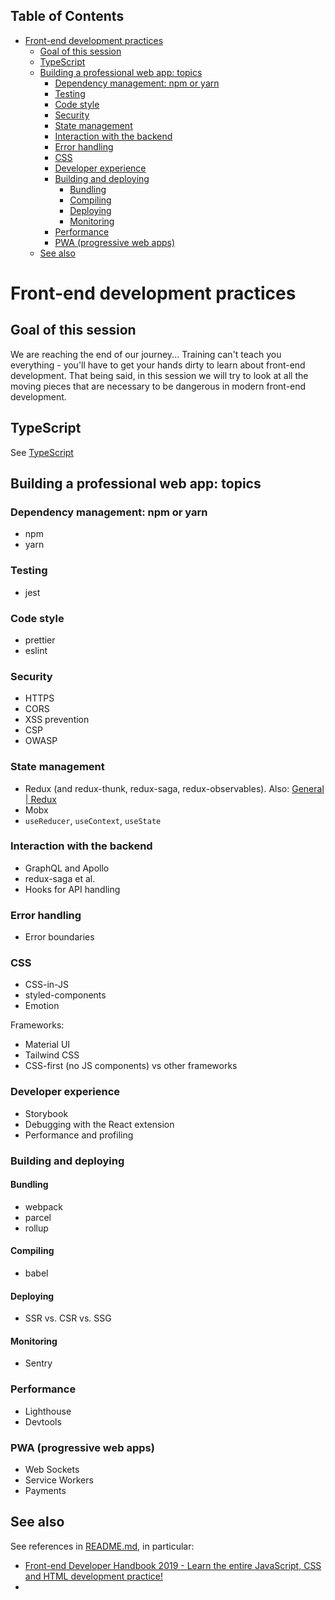<!-- START doctoc generated TOC please keep comment here to allow auto update -->
<!-- DON'T EDIT THIS SECTION, INSTEAD RE-RUN doctoc TO UPDATE -->
## Table of Contents

- [Front-end development practices](#front-end-development-practices)
  - [Goal of this session](#goal-of-this-session)
  - [TypeScript](#typescript)
  - [Building a professional web app: topics](#building-a-professional-web-app-topics)
    - [Dependency management: npm or yarn](#dependency-management-npm-or-yarn)
    - [Testing](#testing)
    - [Code style](#code-style)
    - [Security](#security)
    - [State management](#state-management)
    - [Interaction with the backend](#interaction-with-the-backend)
    - [Error handling](#error-handling)
    - [CSS](#css)
    - [Developer experience](#developer-experience)
    - [Building and deploying](#building-and-deploying)
      - [Bundling](#bundling)
      - [Compiling](#compiling)
      - [Deploying](#deploying)
      - [Monitoring](#monitoring)
    - [Performance](#performance)
    - [PWA (progressive web apps)](#pwa-progressive-web-apps)
  - [See also](#see-also)

<!-- END doctoc generated TOC please keep comment here to allow auto update -->

# Front-end development practices

## Goal of this session

We are reaching the end of our journey... Training can't teach you everything - you'll have to get your hands dirty to learn about front-end development. That being said, in this session we will try to look at all the moving pieces that are necessary to be dangerous in modern front-end development.

## TypeScript

See [TypeScript](./03-typescript.md)

## Building a professional web app: topics

### Dependency management: npm or yarn

- npm
- yarn

### Testing

- jest

### Code style

- prettier
- eslint

### Security

- HTTPS
- CORS
- XSS prevention
- CSP
- OWASP

### State management

- Redux (and redux-thunk, redux-saga, redux-observables). Also: [General | Redux](https://redux.js.org/faq/general)
- Mobx
- `useReducer`, `useContext`, `useState`

### Interaction with the backend

- GraphQL and Apollo
- redux-saga et al.
- Hooks for API handling

### Error handling

- Error boundaries

### CSS

- CSS-in-JS
- styled-components
- Emotion

Frameworks:

- Material UI
- Tailwind CSS
- CSS-first (no JS components) vs other frameworks

### Developer experience

- Storybook
- Debugging with the React extension
- Performance and profiling

### Building and deploying

#### Bundling

- webpack
- parcel
- rollup

#### Compiling

- babel

#### Deploying

- SSR vs. CSR vs. SSG

#### Monitoring

- Sentry

### Performance

- Lighthouse
- Devtools

### PWA (progressive web apps)

- Web Sockets
- Service Workers
- Payments

## See also

See references in [README.md](./README.md), in particular:

- [Front-end Developer Handbook 2019 - Learn the entire JavaScript, CSS and HTML development practice!](https://frontendmasters.com/books/front-end-handbook/2019/)
-
